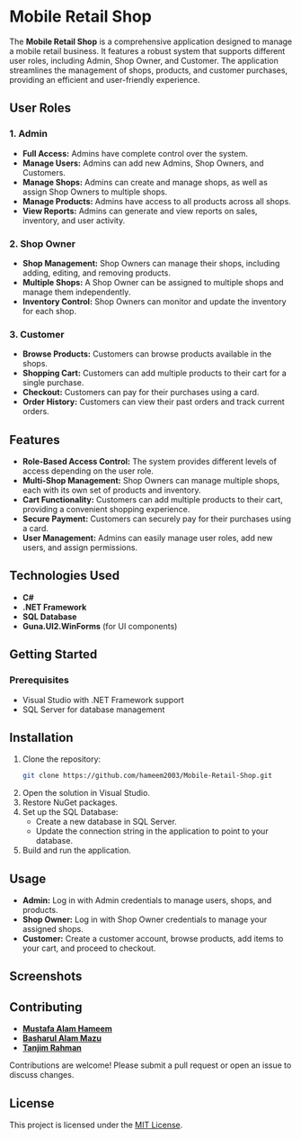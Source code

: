 # Mobile Retail Shop

The **Mobile Retail Shop** is a comprehensive application designed to manage a mobile retail business. It features a robust system that supports different user roles, including Admin, Shop Owner, and Customer. The application streamlines the management of shops, products, and customer purchases, providing an efficient and user-friendly experience.

## User Roles

### 1. Admin
- **Full Access:** Admins have complete control over the system.
- **Manage Users:** Admins can add new Admins, Shop Owners, and Customers.
- **Manage Shops:** Admins can create and manage shops, as well as assign Shop Owners to multiple shops.
- **Manage Products:** Admins have access to all products across all shops.
- **View Reports:** Admins can generate and view reports on sales, inventory, and user activity.

### 2. Shop Owner
- **Shop Management:** Shop Owners can manage their shops, including adding, editing, and removing products.
- **Multiple Shops:** A Shop Owner can be assigned to multiple shops and manage them independently.
- **Inventory Control:** Shop Owners can monitor and update the inventory for each shop.

### 3. Customer
- **Browse Products:** Customers can browse products available in the shops.
- **Shopping Cart:** Customers can add multiple products to their cart for a single purchase.
- **Checkout:** Customers can pay for their purchases using a card.
- **Order History:** Customers can view their past orders and track current orders.

## Features

- **Role-Based Access Control:** The system provides different levels of access depending on the user role.
- **Multi-Shop Management:** Shop Owners can manage multiple shops, each with its own set of products and inventory.
- **Cart Functionality:** Customers can add multiple products to their cart, providing a convenient shopping experience.
- **Secure Payment:** Customers can securely pay for their purchases using a card.
- **User Management:** Admins can easily manage user roles, add new users, and assign permissions.

## Technologies Used

- **C#**
- **.NET Framework**
- **SQL Database**
- **Guna.UI2.WinForms** (for UI components)

## Getting Started

### Prerequisites
- Visual Studio with .NET Framework support
- SQL Server for database management

## Installation

1. Clone the repository:
   ```bash
   git clone https://github.com/hameem2003/Mobile-Retail-Shop.git
2. Open the solution in Visual Studio.
3. Restore NuGet packages.
4. Set up the SQL Database:
   - Create a new database in SQL Server.
   - Update the connection string in the application to point to your database.
5. Build and run the application.


## Usage
- **Admin:** Log in with Admin credentials to manage users, shops, and products.
- **Shop Owner:** Log in with Shop Owner credentials to manage your assigned shops.
- **Customer:** Create a customer account, browse products, add items to your cart, and proceed to checkout.


## Screenshots


## Contributing
- [**Mustafa Alam Hameem**](https://github.com/hameem2003)
- [**Basharul Alam Mazu**](https://github.com/Basharul2002)
- [**Tanjim Rahman**](https://github.com/tanjimmm)
  
Contributions are welcome! Please submit a pull request or open an issue to discuss changes.

## License
This project is licensed under the [MIT License](https://github.com/hameem2003/Mobile-Retail-Shop?tab=MIT-1-ov-file).

